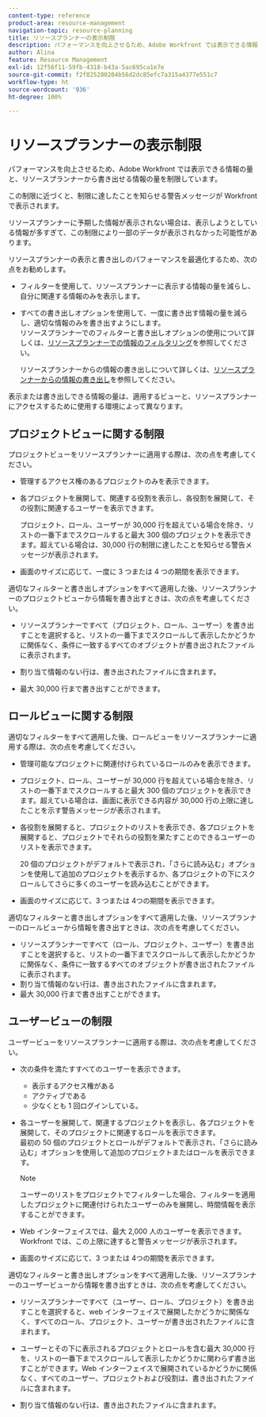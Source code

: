 ```yaml
---
content-type: reference
product-area: resource-management
navigation-topic: resource-planning
title: リソースプランナーの表示制限
description: パフォーマンスを向上させるため、Adobe Workfront では表示できる情報の量と、リソースプランナーから書き出せる情報の量を制限しています。
author: Alina
feature: Resource Management
exl-id: 12f56f11-59fb-4318-b43a-5ac695ca1e7e
source-git-commit: f2f825280204b56d2dc85efc7a315a4377e551c7
workflow-type: ht
source-wordcount: '936'
ht-degree: 100%

---
```


# リソースプランナーの表示制限

パフォーマンスを向上させるため、Adobe Workfront では表示できる情報の量と、リソースプランナーから書き出せる情報の量を制限しています。

この制限に近づくと、制限に達したことを知らせる警告メッセージが Workfront で表示されます。

リソースプランナーに予期した情報が表示されない場合は、表示しようとしている情報が多すぎて、この制限により一部のデータが表示されなかった可能性があります。

リソースプランナーの表示と書き出しのパフォーマンスを最適化するため、次の点をお勧めします。

* フィルターを使用して、リソースプランナーに表示する情報の量を減らし、自分に関連する情報のみを表示します。
* すべての書き出しオプションを使用して、一度に書き出す情報の量を減らし、適切な情報のみを書き出すようにします。\
  リソースプランナーでのフィルターと書き出しオプションの使用について詳しくは、[リソースプランナーでの情報のフィルタリング](../../resource-mgmt/resource-planning/filter-resource-planner.md)を参照してください。

  リソースプランナーからの情報の書き出しについて詳しくは、[リソースプランナーからの情報の書き出し](../../resource-mgmt/resource-planning/export-resource-planner.md)を参照してください。

表示または書き出しできる情報の量は、適用するビューと、リソースプランナーにアクセスするために使用する環境によって異なります。

## プロジェクトビューに関する制限

プロジェクトビューをリソースプランナーに適用する際は、次の点を考慮してください。

* 管理するアクセス権のあるプロジェクトのみを表示できます。
* 各プロジェクトを展開して、関連する役割を表示し、各役割を展開して、その役割に関連するユーザーを表示できます。

  プロジェクト、ロール、ユーザーが 30,000 行を超えている場合を除き、リストの一番下までスクロールすると最大 300 個のプロジェクトを表示できます。超えている場合は、30,000 行の制限に達したことを知らせる警告メッセージが表示されます。

* 画面のサイズに応じて、一度に 3 つまたは 4 つの期間を表示できます。

適切なフィルターと書き出しオプションをすべて適用した後、リソースプランナーのプロジェクトビューから情報を書き出すときは、次の点を考慮してください。

* リソースプランナーですべて（プロジェクト、ロール、ユーザー）を書き出すことを選択すると、リストの一番下までスクロールして表示したかどうかに関係なく、条件に一致するすべてのオブジェクトが書き出されたファイルに表示されます。
* 割り当て情報のない行は、書き出されたファイルに含まれます。

* 最大 30,000 行まで書き出すことができます。

## ロールビューに関する制限

適切なフィルターをすべて適用した後、ロールビューをリソースプランナーに適用する際は、次の点を考慮してください。

* 管理可能なプロジェクトに関連付けられているロールのみを表示できます。

* プロジェクト、ロール、ユーザーが 30,000 行を超えている場合を除き、リストの一番下までスクロールすると最大 300 個のプロジェクトを表示できます。超えている場合は、画面に表示できる内容が 30,000 行の上限に達したことを示す警告メッセージが表示されます。
* 各役割を展開すると、プロジェクトのリストを表示でき、各プロジェクトを展開すると、プロジェクトでそれらの役割を果たすことのできるユーザーのリストを表示できます。

  20 個のプロジェクトがデフォルトで表示され、「さらに読み込む」オプションを使用して追加のプロジェクトを表示するか、各プロジェクトの下にスクロールしてさらに多くのユーザーを読み込むことができます。

* 画面のサイズに応じて、3 つまたは 4つの期間を表示できます。

適切なフィルターと書き出しオプションをすべて適用した後、リソースプランナーのロールビューから情報を書き出すときは、次の点を考慮してください。

* リソースプランナーですべて（ロール、プロジェクト、ユーザー）を書き出すことを選択すると、リストの一番下までスクロールして表示したかどうかに関係なく、条件に一致するすべてのオブジェクトが書き出されたファイルに表示されます。
* 割り当て情報のない行は、書き出されたファイルに含まれます。
* 最大 30,000 行まで書き出すことができます。

## ユーザービューの制限

ユーザービューをリソースプランナーに適用する際は、次の点を考慮してください。

* 次の条件を満たすすべてのユーザーを表示できます。

   * 表示するアクセス権がある
   * アクティブである
   * 少なくとも 1 回ログインしている。

* 各ユーザーを展開して、関連するプロジェクトを表示し、各プロジェクトを展開して、そのプロジェクトに関連するロールを表示できます。\
  最初の 50 個のプロジェクトとロールがデフォルトで表示され、「さらに読み込む」オプションを使用して追加のプロジェクトまたはロールを表示できます。

  >[!NOTE]
  >
  >ユーザーのリストをプロジェクトでフィルターした場合、フィルターを適用したプロジェクトに関連付けられたユーザーのみを展開し、時間情報を表示することができます。

* Web インターフェイスでは、最大 2,000 人のユーザーを表示できます。Workfront では、この上限に達すると警告メッセージが表示されます。
* 画面のサイズに応じて、3 つまたは 4つの期間を表示できます。

適切なフィルターと書き出しオプションをすべて適用した後、リソースプランナーのユーザービューから情報を書き出すときは、次の点を考慮してください。

* リソースプランナーですべて（ユーザー、ロール、プロジェクト）を書き出すことを選択すると、web インターフェイスで展開したかどうかに関係なく、すべてのロール、プロジェクト、ユーザーが書き出されたファイルに含まれます。

* ユーザーとその下に表示されるプロジェクトとロールを含む最大 30,000 行を、リストの一番下までスクロールして表示したかどうかに関わらず書き出すことができます。Web インターフェイスで展開されているかどうかに関係なく、すべてのユーザー、プロジェクトおよび役割は、書き出されたファイルに含まれます。
* 割り当て情報のない行は、書き出されたファイルに含まれます。

